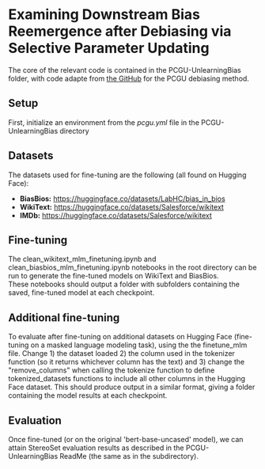 # Examining Downstream Bias Reemergence after Debiasing via Selective Parameter Updating

The core of the relevant code is contained in the PCGU-UnlearningBias folder, with code adapte from [the GitHub](https://github.com/CharlesYu2000/PCGU-UnlearningBias) for the PCGU debiasing method.

## Setup

First, initialize an environment from the _pcgu.yml_ file in the PCGU-UnlearningBias directory

## Datasets

The datasets used for fine-tuning are the following (all found on Hugging Face):
  - **BiasBios:** https://huggingface.co/datasets/LabHC/bias_in_bios
  - **WikiText:** https://huggingface.co/datasets/Salesforce/wikitext
  - **IMDb:** https://huggingface.co/datasets/Salesforce/wikitext

## Fine-tuning

The clean_wikitext_mlm_finetuning.ipynb and clean_biasbios_mlm_finetuning.ipynb notebooks in the root directory can be run to generate the fine-tuned models on WikiText and BiasBios.  
These notebooks should output a folder with subfolders containing the saved, fine-tuned model at each checkpoint.

## Additional fine-tuning

To evaluate after fine-tuning on additional datasets on Hugging Face (fine-tuning on a masked language modeling task), using the the finetune_mlm file. Change 1) the dataset loaded 
2) the column used in the tokenizer function (so it returns whichever column has the text) and 3) change the "remove_columns" when calling the tokenize function to define 
tokenized_datasets functions to include all other columns in the Hugging Face dataset. This should produce output in a similar format, giving a folder containing the model results at each checkpoint.

## Evaluation

Once fine-tuned (or on the original 'bert-base-uncased' model), we can attain StereoSet evaluation results as described in the PCGU-UnlearningBias ReadMe (the same as in the subdirectory).
